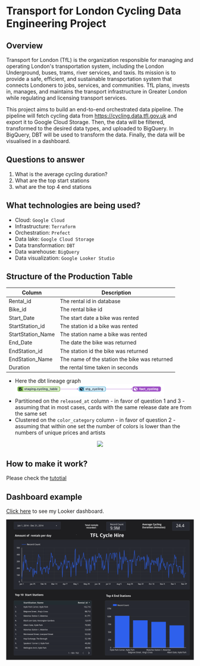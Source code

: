 # Transport for London Cycling Data Engineering Project


## Overview
Transport for London (TfL) is the organization responsible for managing and operating London's transportation system, including the London Underground, buses, trams, river services, and taxis. Its mission is to provide a safe, efficient, and sustainable transportation system that connects Londoners to jobs, services, and communities. TfL plans, invests in, manages, and maintains the transport infrastructure in Greater London while regulating and licensing transport services.

This project aims to build an end-to-end orchestrated data pipeline. The pipeline will fetch cycling data from https://cycling.data.tfl.gov.uk and export it to Google Cloud Storage. Then, the data will be filtered, transformed to the desired data types, and uploaded to BigQuery. In BigQuery, DBT will be used to transform the data. Finally, the data will be visualised in a dashboard.

## Questions to answer 
1. What is the average cycling duration?
2. What are the top start stations
3. what are the top 4  end stations


## What technologies are being used?
- Cloud: `Google Cloud`
- Infrastructure: `Terraform`
- Orchestration: `Prefect`
- Data lake: `Google Cloud Storage`
- Data transformation: `DBT`
- Data warehouse: `BigQuery`
- Data visualization: `Google Looker Studio`


## Structure of the Production Table

| Column | Description | 
|--------|-------------|
| Rental_id | The rental id in database |
| Bike_id | The rental bike id|
| Start_Date | The start date a bike was rented|
| StartStation_id | The station id a bike was rented  |
| StartStation_Name | The station name a bike was rented |
| End_Date | The date the bike was returned |
| EndStation_id | The station id the bike was returned |
| EndStation_Name | The name of the station the bike was returned |
| Duration | the rental time taken in seconds  |


- Here the dbt lineage graph <img src="images/dbt_model_linage.png" width="400">
- Partitioned on the `released_at` column - in favor of question 1 and 3 - assuming that in most cases, cards with the same release date are from the same set
- Clustered on the `color_category` column - in favor of question 2 - assuming that within one set the number of colors is lower than the numbers of unique prices and artists

<p align="center">
<img src="images/lotus.png">
</p>

## How to make it work?

Please check the [tutotial](Tutorial.md)

## Dashboard example
[Click here](https://lookerstudio.google.com/u/3/reporting/fbadcee0-64bf-4771-8187-960e6ad0f0fa/page/6g7MD) to see my Looker dashboard.

<p align="center">
<img src="images/dashboard.png" width="800">
</p>
